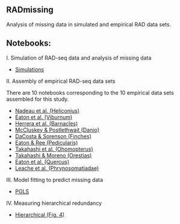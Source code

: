 ## RADmissing
Analysis of missing data in simulated and empirical RAD data sets.


## Notebooks: 

I. Simulation of RAD-seq data and analysis of missing data

+ [Simulations](http://nbviewer.jupyter.org/github/dereneaton/RADmissing/blob/master/sims_nb_simulations.ipynb)  


II. Assembly of empirical RAD-seq data sets

There are 10 notebooks corresponding to the 10 empirical data sets assembled for this study. 

+ [Nadeau et al. (Heliconius)](http://nbviewer.jupyter.org/github/dereneaton/RADmissing/blob/master/emp_nb_Heliconius.ipynb)  
+ [Eaton et al. (Viburnum)](http://nbviewer.jupyter.org/github/dereneaton/RADmissing/blob/master/emp_nb_Viburnum.ipynb)  
+ [Herrera et al. (Barnacles)](http://nbviewer.jupyter.org/github/dereneaton/RADmissing/blob/master/emp_nb_Barnacles.ipynb)  
+ [McCluskey & Postlethwait (Danio)](http://nbviewer.jupyter.org/github/dereneaton/RADmissing/blob/master/emp_nb_Danio.ipynb)  
+ [DaCosta & Sorenson (Finches)](http://nbviewer.jupyter.org/github/dereneaton/RADmissing/blob/master/emp_nb_Finches.ipynb)  
+ [Eaton & Ree (Pedicularis)](http://nbviewer.jupyter.org/github/dereneaton/RADmissing/blob/master/emp_nb_Pedicularis.ipynb)  
+ [Takahashi et al. (Ohomopterus)](http://nbviewer.jupyter.org/github/dereneaton/RADmissing/blob/master/emp_nb_Ohomopterus.ipynb)  
+ [Takahashi & Moreno (Orestias)](http://nbviewer.jupyter.org/github/dereneaton/RADmissing/blob/master/emp_nb_Orestias.ipynb)  
+ [Eaton et al. (Quercus)](http://nbviewer.jupyter.org/github/dereneaton/RADmissing/blob/master/emp_nb_Quercus.ipynb)  
+ [Leache et al. (Phrynosomatiadae)](http://nbviewer.jupyter.org/github/dereneaton/RADmissing/blob/master/emp_nb_Phrynosomatidae.ipynb)  


III. Model fitting to predict missing data

+ [PGLS](http://nbviewer.jupyter.org/github/dereneaton/RADmissing/blob/master/emp_and_sims_nb_pgls.ipynb)  


IV. Measuring hierarchical redundancy  

+ [Hierarchical (Fig. 4)](http://nbviewer.jupyter.org/github/dereneaton/RADmissing/blob/master/emp_nb_measure_hierarchical.ipynb)  





